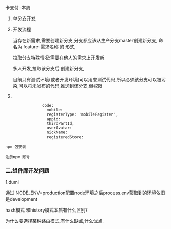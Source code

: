  

卡支付 :本周

1.  单分支开发, 

2. 开发流程

   当存在新需求,需要创建新分支,分支都应该从生产分支master创建新分支, 命名为  feature-需求名称 的 形式,

   拉取分支特殊情况:需要在他人的需求上开发新

   多人开发,拉取该分支后,创建新分支,

   目前只有测试环境(或者开发环境)可以用来测试代码,所以必须该分支可以被污染,可以将未发布的代码,推送到该分支,但权限

3. 



````
  				code:  
                  mobile:  
                  registerType: 'mobileRegister',
                  appid:  
                  thirdPartId,
                  userAvatar: 
                  nickName: 
                  registeredStore:  
````

 

``` 
npm 包安装

注册npm 账号
```





### 二.组件库开发问题

1.dumi 

通过 NODE_ENV=production配置node环境之后process.env获取到的环境依旧是development



hash模式 和history模式本质有什么区别?

为什么要选择某种路由模式,有什么缺点,什么优点.
